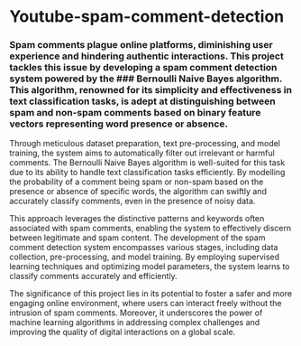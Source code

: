 # Youtube-spam-comment-detection

### Spam comments plague online platforms, diminishing user experience and hindering authentic interactions. This project tackles this issue by developing a spam comment detection system powered by the ### Bernoulli Naive Bayes algorithm. This algorithm, renowned for its simplicity and effectiveness in text classification tasks, is adept at distinguishing between spam and non-spam comments based on binary feature vectors representing word presence or absence. 

Through meticulous dataset preparation, text pre-processing, and model training, the system aims to automatically filter out irrelevant or harmful comments. The Bernoulli Naive Bayes algorithm is well-suited for this task due to its ability to handle text classification tasks efficiently. By modelling the probability of a comment being spam or non-spam based on the presence or absence of specific words, the algorithm can swiftly and accurately classify comments, even in the presence of noisy data.

This approach leverages the distinctive patterns and keywords often associated with spam comments, enabling the system to effectively discern between legitimate and spam content. The development of the spam comment detection system encompasses various stages, including data collection, pre-processing, and model training. By employing supervised learning techniques and optimizing model parameters, the system learns to classify comments accurately and efficiently. 

The significance of this project lies in its potential to foster a safer and more engaging online environment, where users can interact freely without the intrusion of spam comments. Moreover, it underscores the power of machine learning algorithms in addressing complex challenges and improving the quality of digital interactions on a global scale.
